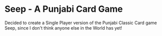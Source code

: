 # Seep - A Punjabi Card Game
Decided to create a Single Player version of the Punjabi Classic Card game Seep, since I don't think anyone else in the World has yet!
